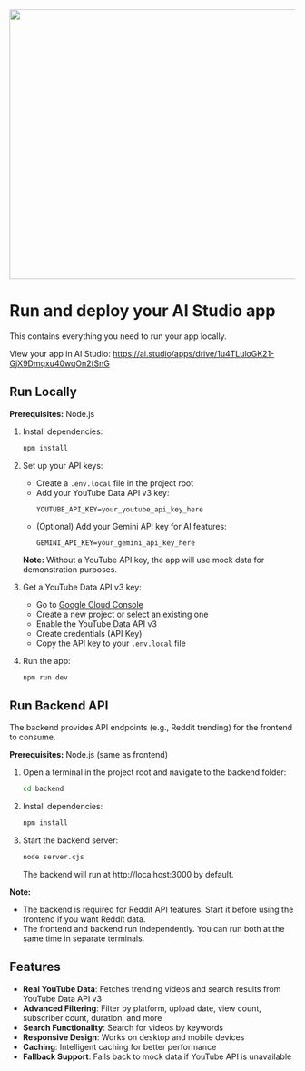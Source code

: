 <div align="center">
<img width="1200" height="475" alt="GHBanner" src="https://github.com/user-attachments/assets/0aa67016-6eaf-458a-adb2-6e31a0763ed6" />
</div>

# Run and deploy your AI Studio app

This contains everything you need to run your app locally.

View your app in AI Studio: https://ai.studio/apps/drive/1u4TLuloGK21-GjX9Dmqxu40wqOn2tSnG

## Run Locally

**Prerequisites:**  Node.js

1. Install dependencies:
   ```bash
   npm install
   ```

2. Set up your API keys:
   - Create a `.env.local` file in the project root
   - Add your YouTube Data API v3 key:
     ```
     YOUTUBE_API_KEY=your_youtube_api_key_here
     ```
   - (Optional) Add your Gemini API key for AI features:
     ```
     GEMINI_API_KEY=your_gemini_api_key_here
     ```
   
   **Note:** Without a YouTube API key, the app will use mock data for demonstration purposes.

3. Get a YouTube Data API v3 key:
   - Go to [Google Cloud Console](https://console.developers.google.com/)
   - Create a new project or select an existing one
   - Enable the YouTube Data API v3
   - Create credentials (API Key)
   - Copy the API key to your `.env.local` file

4. Run the app:
   ```bash
   npm run dev
   ```

## Run Backend API

The backend provides API endpoints (e.g., Reddit trending) for the frontend to consume.

**Prerequisites:** Node.js (same as frontend)

1. Open a terminal in the project root and navigate to the backend folder:
   ```bash
   cd backend
   ```
2. Install dependencies:
   ```bash
   npm install
   ```
3. Start the backend server:
   ```bash
   node server.cjs
   ```
   The backend will run at http://localhost:3000 by default.

**Note:**
- The backend is required for Reddit API features. Start it before using the frontend if you want Reddit data.
- The frontend and backend run independently. You can run both at the same time in separate terminals.

## Features

- **Real YouTube Data**: Fetches trending videos and search results from YouTube Data API v3
- **Advanced Filtering**: Filter by platform, upload date, view count, subscriber count, duration, and more
- **Search Functionality**: Search for videos by keywords
- **Responsive Design**: Works on desktop and mobile devices
- **Caching**: Intelligent caching for better performance
- **Fallback Support**: Falls back to mock data if YouTube API is unavailable
